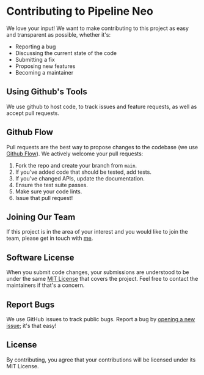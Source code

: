 # Contributing to Pipeline Neo
We love your input! We want to make contributing to this project as easy and transparent as possible, whether it's:

- Reporting a bug
- Discussing the current state of the code
- Submitting a fix
- Proposing new features
- Becoming a maintainer

## Using Github's Tools
We use github to host code, to track issues and feature requests, as well as accept pull requests.

## Github Flow
Pull requests are the best way to propose changes to the codebase (we use [Github Flow](https://docs.github.com/en/get-started/quickstart/github-flow)). We actively welcome your pull requests:

1. Fork the repo and create your branch from `main`.
2. If you've added code that should be tested, add tests.
3. If you've changed APIs, update the documentation.
4. Ensure the test suite passes.
5. Make sure your code lints.
6. Issue that pull request!

## Joining Our Team
If this project is in the area of your interest and you would like to join the team, please get in touch with [me](https://twitter.com/IAmVigneswaran).

## Software License
When you submit code changes, your submissions are understood to be under the same [MIT License](http://choosealicense.com/licenses/mit/) that covers the project. Feel free to contact the maintainers if that's a concern.

## Report Bugs
We use GitHub issues to track public bugs. Report a bug by [opening a new issue](https://github.com/TheAcharya/pipeline-neo/issues); it's that easy!

## License
By contributing, you agree that your contributions will be licensed under its MIT License.

